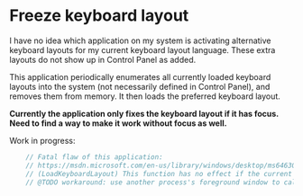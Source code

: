 # Freeze keyboard layout

I have no idea which application on my system is activating alternative keyboard layouts for my current keyboard layout language. These extra layouts do not show up in Control Panel as added.

This application periodically enumerates all currently loaded keyboard layouts into the system (not necessarily defined in Control Panel), and removes them from memory. It then loads the preferred keyboard layout.

__Currently the application only fixes the keyboard layout if it has focus. Need to find a way to make it work without focus as well.__

Work in progress:
```c++
	// Fatal flaw of this application:
	// https://msdn.microsoft.com/en-us/library/windows/desktop/ms646305(v=vs.85).aspx
	// (LoadKeyboardLayout) This function has no effect if the current process does not own the window with keyboard focus.
	// @TODO workaround: use another process's foreground window to call GetKeyboardLayoutName() from user32.dll.
```
